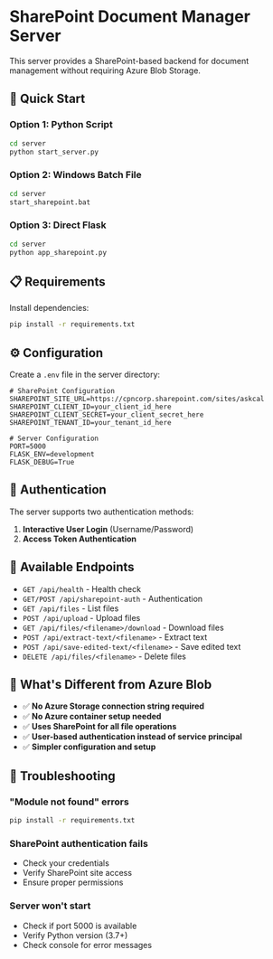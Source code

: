 # SharePoint Document Manager Server

This server provides a SharePoint-based backend for document management without requiring Azure Blob Storage.

## 🚀 Quick Start

### Option 1: Python Script
```bash
cd server
python start_server.py
```

### Option 2: Windows Batch File
```bash
cd server
start_sharepoint.bat
```

### Option 3: Direct Flask
```bash
cd server
python app_sharepoint.py
```

## 📋 Requirements

Install dependencies:
```bash
pip install -r requirements.txt
```

## ⚙️ Configuration

Create a `.env` file in the server directory:

```env
# SharePoint Configuration
SHAREPOINT_SITE_URL=https://cpncorp.sharepoint.com/sites/askcal
SHAREPOINT_CLIENT_ID=your_client_id_here
SHAREPOINT_CLIENT_SECRET=your_client_secret_here
SHAREPOINT_TENANT_ID=your_tenant_id_here

# Server Configuration
PORT=5000
FLASK_ENV=development
FLASK_DEBUG=True
```

## 🔐 Authentication

The server supports two authentication methods:

1. **Interactive User Login** (Username/Password)
2. **Access Token Authentication**

## 📁 Available Endpoints

- `GET /api/health` - Health check
- `GET/POST /api/sharepoint-auth` - Authentication
- `GET /api/files` - List files
- `POST /api/upload` - Upload files
- `GET /api/files/<filename>/download` - Download files
- `POST /api/extract-text/<filename>` - Extract text
- `POST /api/save-edited-text/<filename>` - Save edited text
- `DELETE /api/files/<filename>` - Delete files

## 🎯 What's Different from Azure Blob

- ✅ **No Azure Storage connection string required**
- ✅ **No Azure container setup needed**
- ✅ **Uses SharePoint for all file operations**
- ✅ **User-based authentication instead of service principal**
- ✅ **Simpler configuration and setup**

## 🚨 Troubleshooting

### "Module not found" errors
```bash
pip install -r requirements.txt
```

### SharePoint authentication fails
- Check your credentials
- Verify SharePoint site access
- Ensure proper permissions

### Server won't start
- Check if port 5000 is available
- Verify Python version (3.7+)
- Check console for error messages
